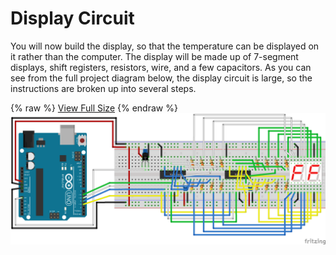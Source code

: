 # Display Circuit

You will now build the display, so that the temperature can be displayed on it rather than the computer. The display will be made up of 7-segment displays, shift registers, resistors, wire, and a few capacitors. As you can see from the full project diagram below, the display circuit is large, so the instructions are broken up into several steps.

{% raw %}
<a href="/assets/display-circuit/breadboard_complete_overview.png" target="_blank">View Full Size</a>
{% endraw %}
![](/assets/display-circuit/breadboard_complete_overview.png)